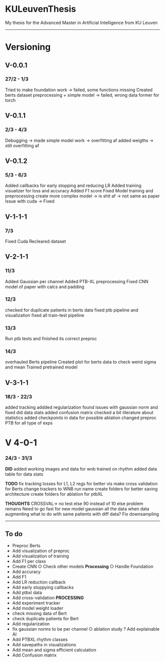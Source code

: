 # KULeuvenThesis
My thesis for the Advanced Master in Artificial Intelligence from KU Leuven

---

# Versioning
## V-0.0.1 
### 27/2 - 1/3
Tried to make foundation work -> failed, some functions missing
Created berts dataset preprocessing + simple model -> failed, wrong data former for torch

## V-0.1.1 
### 2/3 - 4/3
Debugging -> made simple model work -> overfitting af
added weigths -> still overfitting af

## V-0.1.2 
### 5/3 - 6/3
Added callbacks for early stopping and reducing LR
Added training visualizer for loss and accuracy
Added F1 score
Fixed Model training and preprocessing
create more complex model -> is shit af -> not same as paper
Issue with cuda -> Fixed

## V-1-1-1 
### 7/3
Fixed Cuda
Recleared dataset


## V-2-1-1 
### 11/3
Added Gaussian per channel
Added PTB-XL preprocessing
Fixed CNN model of paper with calcs and padding

### 12/3 
checked for duplicate patients in berts data
fixed ptb pipeline and visualization
fixed all train-test pipeline

### 13/3
Run ptb tests and finished its correct preproc

### 14/3
overhauled Berts pipeline
Created plot for berts data to check weird sigma and mean
Trained pretrained model

## V-3-1-1
### 18/3 - 22/3
added tracking
addded regularization
found issues with gaussian norm and fixed
did data stats 
added confusion matrix
checked a bit literature about statistics
added checkpoints in data for possible ablation
changed preproc PTB for all type of exps


# V 4-0-1
### 24/3 - 31/3
**DID**
added working images and data for wnb
trained on rhythm
added data table for data stats

**TODO**
fix tracking losses for L1, L2 regs for better vis
make cross validation for Berts
change trackers to WNB run name
create folders for better saving architecture
create folders for ablation for ptbXL


**THOUGHTS**
CROSSVAL-> no test else 90 instead of 10 else problem remains
Need to go fast for new model
gaussian all the data
when data augmenting what to do with same patients with diff data?
Fix downsampling

---

## To do
- Preproc Berts
- Add visualization of preproc
- Add visualization of training
- Add F1 per class
- Create CNN
○ Check other models **Processing**
○ Handle Foundation
- Add accuracy
- Add F1
- Add LR reduction callback 
- Add early stoppying callbacks
- Add ptbxl data
- Add cross-validation **PROCESSING**
- Add experiment tracker
- Add model weight loader
- check missing data of Bert
- check duplicate patients for Bert
- Add regularization
- fix gaussian norms to be per channel
○ ablation study
? Add explainable AI
- Add PTBXL rhythm classes
- Add savepaths in visualizations
- Add mean and sigma efficient calculation
- Add Confusion matrix





